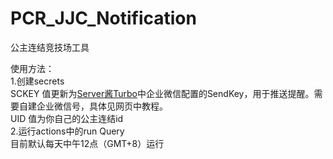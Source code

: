 # PCR_JJC_Notification
公主连结竞技场工具  

使用方法：  
1.创建secrets  
  SCKEY 值更新为[Server酱Turbo](https://sct.ftqq.com/ "悬停显示")中企业微信配置的SendKey，用于推送提醒。需要自建企业微信号，具体见网页中教程。  
  UID 值为你自己的公主连结id  
2.运行actions中的run Query  
  目前默认每天中午12点（GMT+8）运行  
